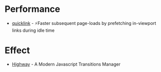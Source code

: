 # Performance
- [quicklink](https://github.com/GoogleChromeLabs/quicklink) - ⚡️Faster subsequent page-loads by prefetching in-viewport links during idle time

# Effect
- [Highway](https://github.com/Dogstudio/highway) - A Modern Javascript Transitions Manager
